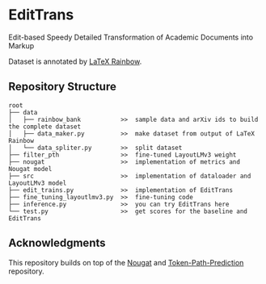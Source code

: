 # EditTrans
Edit-based Speedy Detailed Transformation of Academic Documents into Markup

Dataset is annotated by [LaTeX Rainbow](https://github.com/InsightsNet/texannotate).

## Repository Structure
```
root
├── data
│   ├── rainbow_bank           >>  sample data and arXiv ids to build the complete dataset
│   ├── data_maker.py          >>  make dataset from output of LaTeX Rainbow
│   └── data_spliter.py        >>  split dataset
├── filter_pth                 >>  fine-tuned LayoutLMv3 weight
├── nougat                     >>  implementation of metrics and Nougat model
├── src                        >>  implementation of dataloader and LayoutLMv3 model
├── edit_trains.py             >>  implementation of EditTrans
├── fine_tuning_layoutlmv3.py  >>  fine-tuning code
├── inference.py               >>  you can try EditTrans here
└── test.py                    >>  get scores for the baseline and EditTrans
```

## Acknowledgments
This repository builds on top of the [Nougat](https://github.com/facebookresearch/nougat) and [Token-Path-Prediction](https://github.com/WinterShiver/Token-Path-Prediction) repository.